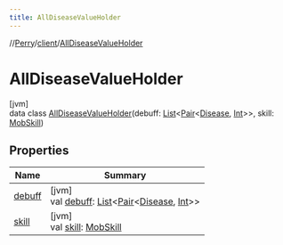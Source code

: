 ```yaml
---
title: AllDiseaseValueHolder
---
```

//[Perry](../../../index.html)/[client](../index.html)/[AllDiseaseValueHolder](index.html)



# AllDiseaseValueHolder



[jvm]\
data class [AllDiseaseValueHolder](index.html)(debuff: [List](https://kotlinlang.org/api/latest/jvm/stdlib/kotlin.collections/-list/index.html)&lt;[Pair](https://kotlinlang.org/api/latest/jvm/stdlib/kotlin/-pair/index.html)&lt;[Disease](../-disease/index.html), [Int](https://kotlinlang.org/api/latest/jvm/stdlib/kotlin/-int/index.html)&gt;&gt;, skill: [MobSkill](../../server.life/-mob-skill/index.html))



## Properties


| Name | Summary |
|---|---|
| [debuff](debuff.html) | [jvm]<br>val [debuff](debuff.html): [List](https://kotlinlang.org/api/latest/jvm/stdlib/kotlin.collections/-list/index.html)&lt;[Pair](https://kotlinlang.org/api/latest/jvm/stdlib/kotlin/-pair/index.html)&lt;[Disease](../-disease/index.html), [Int](https://kotlinlang.org/api/latest/jvm/stdlib/kotlin/-int/index.html)&gt;&gt; |
| [skill](skill.html) | [jvm]<br>val [skill](skill.html): [MobSkill](../../server.life/-mob-skill/index.html) |

